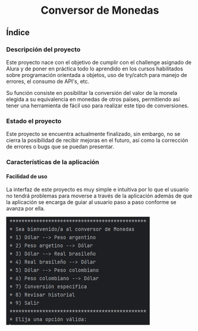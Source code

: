 # <h1 align="center">Conversor de Monedas</h1>

## Índice

### Descripción del proyecto
Este proyecto nace con el objetivo de cumplir con el challenge asignado de Alura y de poner en práctica todo lo aprendido en los cursos habilitados sobre programación orientada a objetos, uso de try/catch para manejo de errores, el consumo de API's, etc.

Su función consiste en posibilitar la conversión del valor de la monela elegida a su equivalencia en monedas de otros países, permitiendo así tener una herramienta de fácil uso para realizar este tipo de conversiones.

### Estado el proyecto
Este proyecto se encuentra actualmente finalizado, sin embargo, no se cierra la posibilidad de recibir mejoras en el futuro, así como la corrección de errores o bugs que se puedan presentar.

### Características de la aplicación

#### Facilidad de uso
La interfaz de este proyecto es muy simple e intuitiva por lo que el usuario no tendrá problemas para moverse a través de la aplicación además de que la aplicación se encarga de guiar al usuario paso a paso conforme se avanza por ella.

![Menu de la aplicación](https://github.com/AxlBC/conversor-de-monedas/blob/main/images/menu.PNG)
 
